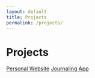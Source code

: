 ```yaml
---
layout: default
title: Projects
permalink: /projects/
---
```


# Projects

<div class="project-categories">
  <a href="https://github.com/jxnxthxnz/site" target="_blank" class="project-category">Personal Website</a>
  <a href="https://github.com/cse110-sp24-group35/journal" target="_blank" class="project-category">Journaling App</a>
</div>